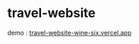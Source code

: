 # travel-website
demo : <a href="https://travel-website-wine-six.vercel.app/">travel-website-wine-six.vercel.app</a>
